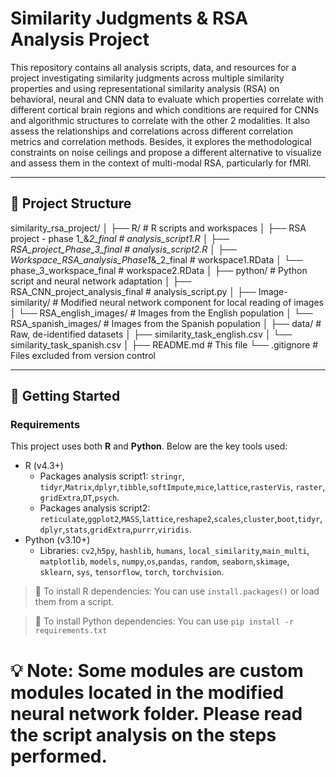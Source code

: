 # Similarity Judgments & RSA Analysis Project

This repository contains all analysis scripts, data, and resources for a project investigating similarity judgments across multiple similarity properties and using representational similarity analysis (RSA) on behavioral, neural and CNN data to evaluate which properties correlate with different cortical brain regions and which conditions are required for CNNs and algorithmic structures to correlate with the other 2 modalities. It also assess the relationships and correlations across different correlation metrics and correlation methods. Besides, it explores the methodological constraints on noise ceilings and propose a different alternative to visualize and assess them in the context of multi-modal RSA, particularly for fMRI.  

---

## 📂 Project Structure

similarity_rsa_project/
│
├── R/ # R scripts and workspaces
│ ├── RSA project - phase 1_&_2_final          # analysis_script1.R
│ ├── RSA_project_Phase_3_final                # analysis_script2.R
│ ├── Workspace_RSA_analysis_Phase1_&_2_final  # workspace1.RData
│ └── phase_3_workspace_final                  # workspace2.RData
│
├── python/ # Python script and neural network adaptation
│ ├── RSA_CNN_project_analysis_final           # analysis_script.py
│ ├── Image-similarity/                        # Modified neural network component for local reading of images
│ └── RSA_english_images/                      # Images from the English population 
│ └── RSA_spanish_images/                      # Images from the Spanish population
│
├── data/ # Raw, de-identified datasets
│ ├── similarity_task_english.csv
│ └── similarity_task_spanish.csv
│
├── README.md # This file
└── .gitignore # Files excluded from version control

---

## 🚀 Getting Started

### Requirements

This project uses both **R** and **Python**. Below are the key tools used:

- R (v4.3+)
  - Packages analysis script1: `stringr`, `tidyr`,`Matrix`,`dplyr`,`tibble`,`softImpute`,`mice`,`lattice`,`rasterVis`, `raster`, `gridExtra`,`DT`,`psych`.
  - Packages analysis script2: `reticulate`,`ggplot2`,`MASS`,`lattice`,`reshape2`,`scales`,`cluster`,`boot`,`tidyr`,`dplyr`,`stats`,`gridExtra`,`purrr`,`viridis`.     
- Python (v3.10+)
  - Libraries: `cv2`,`h5py`, `hashlib`, `humans`, `local_similarity`,`main_multi`, `matplotlib`, `models`, `numpy`,`os`,`pandas`, `random`, `seaborn`,`skimage`, 
  `sklearn`, `sys`, `tensorflow`, `torch`, `torchvision`.

> 📌 To install R dependencies:
You can use `install.packages()` or load them from a script.

> 📌 To install Python dependencies:
You can use `pip install -r requirements.txt`
# 💡 Note: Some modules are custom modules located in the modified neural network folder. Please read the script analysis on the steps performed.  


